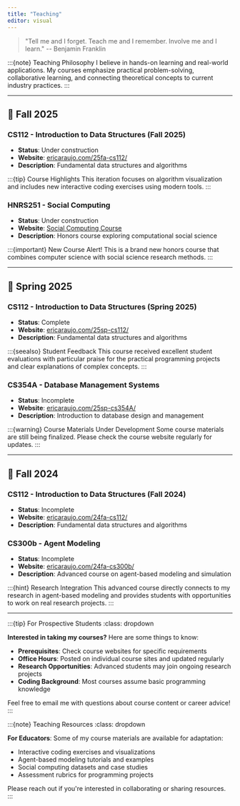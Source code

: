```yaml
---
title: "Teaching"
editor: visual
---
```


> "Tell me and I forget. Teach me and I remember. Involve me and I learn." -- Benjamin Franklin

:::{note} Teaching Philosophy
I believe in hands-on learning and real-world applications. My courses emphasize practical problem-solving, collaborative learning, and connecting theoretical concepts to current industry practices.
:::

---

## 🍂 Fall 2025

### CS112 - Introduction to Data Structures (Fall 2025)

- **Status**: Under construction
- **Website**: [ericaraujo.com/25fa-cs112/](https://ericaraujo.com/25fa-cs112/)
- **Description**: Fundamental data structures and algorithms

:::{tip} Course Highlights
This iteration focuses on algorithm visualization and includes new interactive coding exercises using modern tools.
:::

### HNRS251 - Social Computing

- **Status**: Under construction  
- **Website**: [Social Computing Course](https://ericaraujo.com/socialcomputing/intro.html#)
- **Description**: Honors course exploring computational social science

:::{important} New Course Alert!
This is a brand new honors course that combines computer science with social science research methods.
:::

---

## 🌸 Spring 2025

### CS112 - Introduction to Data Structures (Spring 2025)

- **Status**: Complete
- **Website**: [ericaraujo.com/25sp-cs112/](https://ericaraujo.com/25sp-cs112/)
- **Description**: Fundamental data structures and algorithms

:::{seealso} Student Feedback
This course received excellent student evaluations with particular praise for the practical programming projects and clear explanations of complex concepts.
:::

### CS354A - Database Management Systems

- **Status**: Incomplete
- **Website**: [ericaraujo.com/25sp-cs354A/](https://ericaraujo.com/25sp-cs354A/)
- **Description**: Introduction to database design and management

:::{warning} Course Materials Under Development
Some course materials are still being finalized. Please check the course website regularly for updates.
:::

---

## 🍂 Fall 2024

### CS112 - Introduction to Data Structures (Fall 2024)

- **Status**: Incomplete
- **Website**: [ericaraujo.com/24fa-cs112/](https://ericaraujo.com/24fa-cs112/)
- **Description**: Fundamental data structures and algorithms

### CS300b - Agent Modeling

- **Status**: Incomplete
- **Website**: [ericaraujo.com/24fa-cs300b/](https://ericaraujo.com/24fa-cs300b/)
- **Description**: Advanced course on agent-based modeling and simulation

:::{hint} Research Integration
This advanced course directly connects to my research in agent-based modeling and provides students with opportunities to work on real research projects.
:::

---

:::{tip} For Prospective Students
:class: dropdown

**Interested in taking my courses?** Here are some things to know:

- **Prerequisites**: Check course websites for specific requirements
- **Office Hours**: Posted on individual course sites and updated regularly  
- **Research Opportunities**: Advanced students may join ongoing research projects
- **Coding Background**: Most courses assume basic programming knowledge

Feel free to email me with questions about course content or career advice!
:::

:::{note} Teaching Resources
:class: dropdown

**For Educators**: Some of my course materials are available for adaptation:

- Interactive coding exercises and visualizations
- Agent-based modeling tutorials and examples
- Social computing datasets and case studies
- Assessment rubrics for programming projects

Please reach out if you're interested in collaborating or sharing resources.
:::
